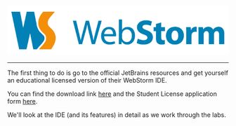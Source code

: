 
![](images/webstorm.gif)

---

The first thing to do is go to the official JetBrains resources and get yourself an educational licensed version of their WebStorm IDE.

You can find the download link [here](https://www.jetbrains.com/webstorm/) and the Student License application form [here](https://www.jetbrains.com/student/).

We'll look at the IDE (and its features) in detail as we work through the labs.